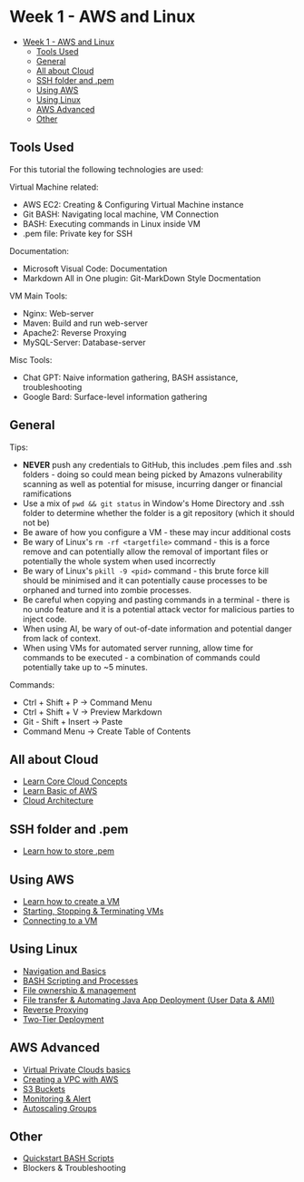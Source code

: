 # Week 1 - AWS and Linux

- [Week 1 - AWS and Linux](#week-1---aws-and-linux)
  - [Tools Used](#tools-used)
  - [General](#general)
  - [All about Cloud](#all-about-cloud)
  - [SSH folder and .pem](#ssh-folder-and-pem)
  - [Using AWS](#using-aws)
  - [Using Linux](#using-linux)
  - [AWS Advanced](#aws-advanced)
  - [Other](#other)

## Tools Used
For this tutorial the following technologies are used:

Virtual Machine related:
* AWS EC2: Creating & Configuring Virtual Machine instance
* Git BASH: Navigating local machine, VM Connection
* BASH: Executing commands in Linux inside VM
* .pem file: Private key for SSH
  
Documentation:
* Microsoft Visual Code: Documentation
* Markdown All in One plugin: Git-MarkDown Style Docmentation 

VM Main Tools:
* Nginx: Web-server
* Maven: Build and run web-server
* Apache2: Reverse Proxying
* MySQL-Server: Database-server

Misc Tools:
* Chat GPT: Naive information gathering, BASH assistance, troubleshooting
* Google Bard: Surface-level information gathering

## General
Tips:
* **NEVER** push any credentials to GitHub, this includes .pem files and .ssh folders - doing so could mean being picked by Amazons vulnerability scanning as well as potential for misuse, incurring danger or financial ramifications
* Use a mix of ```pwd && git status``` in Window's Home Directory and .ssh folder to determine whether the folder is a git repository (which it should not be)
* Be aware of how you configure a VM - these may incur additional costs
* Be wary of Linux's ```rm -rf <targetfile>``` command - this is a force remove and can potentially allow the removal of important files or potentially the whole system when used incorrectly
* Be wary of Linux's ```pkill -9 <pid>``` command - this brute force kill should be minimised and it can potentially cause processes to be orphaned and turned into zombie processes.
* Be careful when copying and pasting commands in a terminal - there is no undo feature and it is a potential attack vector for malicious parties to inject code.
* When using AI, be wary of out-of-date information and potential danger from lack of context.
* When using VMs for automated server running, allow time for commands to be executed - a combination of commands could potentially take up to ~5 minutes.

Commands:
* Ctrl + Shift + P -> Command Menu
* Ctrl + Shift + V -> Preview Markdown
* Git - Shift + Insert -> Paste
* Command Menu -> Create Table of Contents

## All about Cloud
* [Learn Core Cloud Concepts](WhatIsCloud)
* [Learn Basic of AWS](AWS)
* [Cloud Architecture](CloudArchitecture/README.md)

## SSH folder and .pem
* [Learn how to store .pem](StoringSSH)

## Using AWS
* [Learn how to create a VM](CreatingAVM)
* [Starting, Stopping & Terminating VMs](StartStopVM)
* [Connecting to a VM](ConnectingToVM)

## Using Linux
* [Navigation and Basics](Linux)
* [BASH Scripting and Processes](Linux2)
* [File ownership & management](FileOwnership&Management)
* [File transfer & Automating Java App Deployment (User Data & AMI)](Linux3)
* [Reverse Proxying](ReverseProxySetup/README.md)
* [Two-Tier Deployment](TwoTierDeployment/README.md)

## AWS Advanced
* [Virtual Private Clouds basics](VPCs/README.md)
* [Creating a VPC with AWS](VPCCreate/README.md)
* [S3 Buckets](S3/README.md)
* [Monitoring & Alert](MonitoringAlert/README.md)
* [Autoscaling Groups](Autoscaling)

## Other
* [Quickstart BASH Scripts](QuickstartBash/README.md)
* Blockers & Troubleshooting